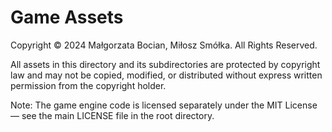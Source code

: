 # Game Assets

Copyright © 2024 Małgorzata Bocian, Miłosz Smółka. All Rights Reserved.

All assets in this directory and its subdirectories are protected by copyright law and may not be copied, modified, or distributed without express written permission from the copyright holder.

Note: The game engine code is licensed separately under the MIT License — see the main LICENSE file in the root directory.
